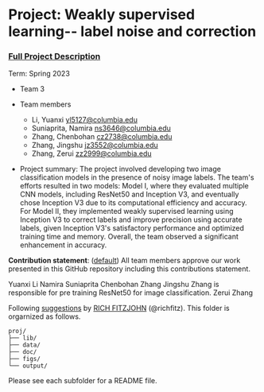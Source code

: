 # Project: Weakly supervised learning-- label noise and correction


### [Full Project Description](doc/project3_desc.md)

Term: Spring 2023

+ Team 3
+ Team members
	+ Li, Yuanxi yl5127@columbia.edu
	+ Suniaprita, Namira ns3646@columbia.edu
	+ Zhang, Chenbohan cz2738@columbia.edu
	+ Zhang, Jingshu jz3552@columbia.edu
	+ Zhang, Zerui zz2999@columbia.edu

+ Project summary: The project involved developing two image classification models in the presence of noisy image labels. The team's efforts resulted in two models: Model I, where they evaluated multiple CNN models, including ResNet50 and Inception V3, and eventually chose Inception V3 due to its computational efficiency and accuracy. For Model II, they implemented weakly supervised learning using Inception V3 to correct labels and improve precision using accurate labels, given Inception V3's satisfactory performance and optimized training time and memory. Overall, the team observed a significant enhancement in accuracy.


**Contribution statement**: ([default](doc/a_note_on_contributions.md)) All team members approve our work presented in this GitHub repository including this contributions statement. 

Yuanxi Li
Namira Suniaprita
Chenbohan Zhang
Jingshu Zhang is responsible for pre training ResNet50 for image classification.
Zerui Zhang

Following [suggestions](http://nicercode.github.io/blog/2013-04-05-projects/) by [RICH FITZJOHN](http://nicercode.github.io/about/#Team) (@richfitz). This folder is orgarnized as follows.

```
proj/
├── lib/
├── data/
├── doc/
├── figs/
└── output/
```

Please see each subfolder for a README file.
